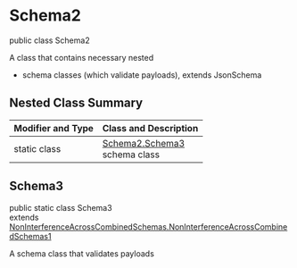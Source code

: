 # Schema2
public class Schema2

A class that contains necessary nested
- schema classes (which validate payloads), extends JsonSchema

## Nested Class Summary
| Modifier and Type | Class and Description |
| ----------------- | ---------------------- |
| static class | [Schema2.Schema3](#schema3)<br> schema class |

## Schema3
public static class Schema3<br>
extends [NonInterferenceAcrossCombinedSchemas.NonInterferenceAcrossCombinedSchemas1](../../../../../../components/schemas/NonInterferenceAcrossCombinedSchemas.md#noninterferenceacrosscombinedschemas1)

A schema class that validates payloads
